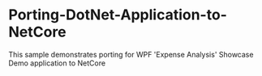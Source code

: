 # Porting-DotNet-Application-to-NetCore
This sample demonstrates porting for WPF 'Expense Analysis' Showcase Demo application to NetCore 
